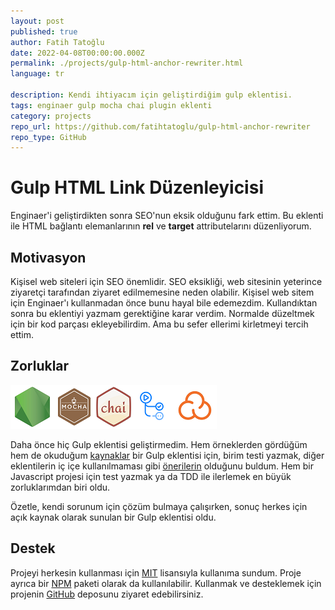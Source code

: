 ```yaml
---
layout: post
published: true
author: Fatih Tatoğlu
date: 2022-04-08T00:00:00.000Z
permalink: ./projects/gulp-html-anchor-rewriter.html
language: tr

description: Kendi ihtiyacım için geliştirdiğim gulp eklentisi.
tags: enginaer gulp mocha chai plugin eklenti
category: projects
repo_url: https://github.com/fatihtatoglu/gulp-html-anchor-rewriter
repo_type: GitHub
---
```


# Gulp HTML Link Düzenleyicisi

Enginaer'i geliştirdikten sonra SEO'nun eksik olduğunu fark ettim. Bu eklenti ile HTML bağlantı elemanlarının **rel** ve **target** attributelarını düzenliyorum.

## Motivasyon

Kişisel web siteleri için SEO önemlidir. SEO eksikliği, web sitesinin yeterince ziyaretçi tarafından ziyaret edilmemesine neden olabilir. Kişisel web sitem için Enginaer'ı kullanmadan önce bunu hayal bile edemezdim. Kullandıktan sonra bu eklentiyi yazmam gerektiğine karar verdim. Normalde düzeltmek için bir kod parçası ekleyebilirdim. Ama bu sefer ellerimi kirletmeyi tercih ettim.

## Zorluklar

![NodeJS, Mocha, Chai, GitHub Actions, SonarCloud](../image/gulp-html-anchor-rewriter_tech.png "Proje için kullanılan teknolojiler")

Daha önce hiç Gulp eklentisi geliştirmedim. Hem örneklerden gördüğüm hem de okuduğum [kaynaklar](https://github.com/gulpjs/gulp/blob/master/docs/writing-a-plugin/README.md) bir Gulp eklentisi için, birim testi yazmak, diğer eklentilerin iç içe kullanılmaması gibi [önerilerin](https://github.com/gulpjs/gulp/blob/master/docs/writing-a-plugin/guidelines.md) olduğunu buldum. Hem bir Javascript projesi için test yazmak ya da TDD ile ilerlemek en büyük zorluklarımdan biri oldu.

Özetle, kendi sorunum için çözüm bulmaya çalışırken, sonuç herkes için açık kaynak olarak sunulan bir Gulp eklentisi oldu.

## Destek

Projeyi herkesin kullanması için [MIT](https://github.com/fatihtatoglu/gulp-html-anchor-rewriter/blob/master/LICENSE) lisansıyla kullanıma sundum. Proje ayrıca bir [NPM](https://www.npmjs.com/package/gulp-html-anchor-rewriter) paketi olarak da kullanılabilir. Kullanmak ve desteklemek için projenin [GitHub](https://github.com/fatihtatoglu/gulp-html-anchor-rewriter) deposunu ziyaret edebilirsiniz.
